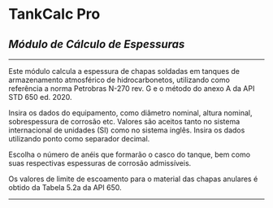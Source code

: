# TankCalc Pro
## _Módulo de Cálculo de Espessuras_
---
Este módulo calcula a espessura de chapas soldadas em tanques de armazenamento atmosférico de hidrocarbonetos, utilizando 
como referência a norma Petrobras N-270 rev. G e o método do anexo A da API STD 650 ed. 2020.

Insira os dados do equipamento, como diâmetro nominal, altura nominal, sobrespessura de corrosão etc.
Valores são aceitos tanto no sistema internacional de unidades (SI) como no sistema inglês. Insira os dados 
utilizando ponto como separador decimal.

Escolha o número de anéis que formarão o casco do tanque, bem como suas respectivas espessuras de corrosão admissíveis.

Os valores de limite de escoamento para o material das chapas anulares é obtido da Tabela 5.2a da API 650.

---
